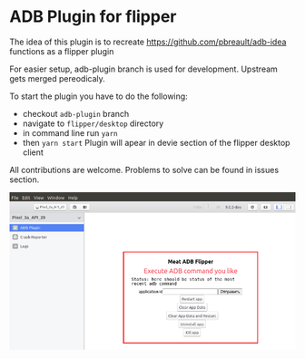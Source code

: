 # ADB Plugin for flipper

The idea of this plugin is to recreate https://github.com/pbreault/adb-idea functions as a flipper plugin

For easier setup, adb-plugin branch is used for development. Upstream gets merged pereodicaly.

To start the plugin you have to do the following:

- checkout `adb-plugin` branch
- navigate to `flipper/desktop` directory
- in command line run `yarn`
- then `yarn start`
  Plugin will apear in devie section of the flipper desktop client

All contributions are welcome.
Problems to solve can be found in issues section.

![ADB-plugin for Flipper](/website/static/img/adbplugin.png)
